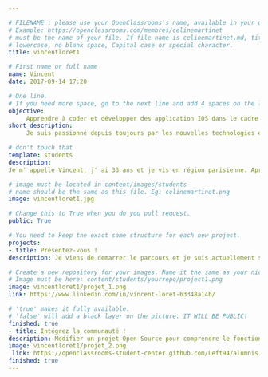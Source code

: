 ```yaml
---

# FILENAME : please use your OpenClassrooms's name, available in your url.
# Example: https://openclassrooms.com/membres/celinemartinet
# must be the name of your file. If file name is celinemartinet.md, title is celinemartinet.
# lowercase, no blank space, Capital case or special character.
title: vincentloret1

# First name or full name
name: Vincent
date: 2017-09-14 17:20

# One line.
# If you need more space, go to the next line and add 4 spaces on the left, as in 'description'.
objective: 
     Apprendre à coder et développer des application IOS dans le cadre d' une reconversion professionnelle.
short_description:
     Je suis passionné depuis toujours par les nouvelles technologies et j' aime être informé des dernières nouveautés!

# don't touch that
template: students
description:
Je m' appelle Vincent, j' ai 33 ans et je vis en région parisienne. Après près de 15 années en tant qu‘ électricien j’ ai décidé de me lancer dans une reconversion professionnelle. Je débute le parcours de développeur d' application IOS et souhaite en faire mon métier. Heureux de vous rejoinde et de faire parti de la communauté OpenclassRooms.

# image must be located in content/images/students
# name should be the same as this file. Eg: celinemartinet.png
image: vincentloret1.jpg

# Change this to True when you do you pull request.
public: True

# You need to keep the exact same structure for each new project.
projects:
- title: Présentez-vous !
description: Je viens de demarrer le parcours et je suis actuellement sur le projet 2. Voici un lien vers mon LinkedIn.

# Create a new repository for your images. Name it the same as your nickname and profile picture.
# Image must be here: content/students/yourrepo/project1.png
image: vincentloret1/projet_1.png
link: https://www.linkedin.com/in/vincent-loret-63348a14b/

# 'true' makes it fully available.
# 'false' will add a black layer on the picture. IT WILL BE PUBLIC!
finished: true
- title: Intégrez la communauté !
description: Modifier un projet Open Source pour comprendre le fonctionnement de Git, de Github et des pull requests. 
image: vincentloret1/projet_2.png
 link: https://openclassrooms-student-center.github.com/Left94/alumnis
finished: true
---
```

